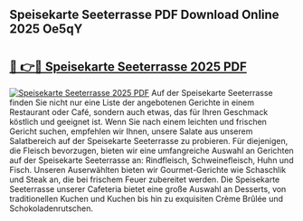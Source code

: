 ## Speisekarte Seeterrasse PDF Download Online 2025 Oe5qY

# <h2><a href="http://gc8er9h.nevu.top/?p=Speisekarte+Seeterrasse">🔗 👉🔴 Speisekarte Seeterrasse 2025 PDF</a></h2>

[![Speisekarte Seeterrasse 2025 PDF](https://i.imgur.com/dBaPXMq.png)](http://gc8er9h.nevu.top/?p=Speisekarte+Seeterrasse)
Auf der Speisekarte Seeterrasse finden Sie nicht nur eine Liste der angebotenen Gerichte in einem Restaurant oder Café, sondern auch etwas, das für Ihren Geschmack köstlich und geeignet ist. Wenn Sie nach einem leichten und frischen Gericht suchen, empfehlen wir Ihnen, unsere Salate aus unserem Salatbereich auf der Speisekarte Seeterrasse zu probieren. Für diejenigen, die Fleisch bevorzugen, bieten wir eine umfangreiche Auswahl an Gerichten auf der Speisekarte Seeterrasse an: Rindfleisch, Schweinefleisch, Huhn und Fisch. Unseren Auserwählten bieten wir Gourmet-Gerichte wie Schaschlik und Steak an, die bei frischem Feuer zubereitet werden. Die Speisekarte Seeterrasse unserer Cafeteria bietet eine große Auswahl an Desserts, von traditionellen Kuchen und Kuchen bis hin zu exquisiten Crème Brûlée und Schokoladenrutschen.
